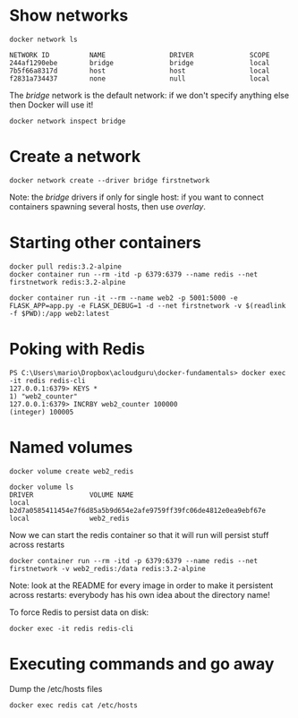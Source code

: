 
# Show networks
```
docker network ls

NETWORK ID          NAME                DRIVER              SCOPE
244af1290ebe        bridge              bridge              local
7b5f66a8317d        host                host                local
f2831a734437        none                null                local
```

The *bridge* network is the default network: if we don't specify anything else then Docker will use it!

```
docker network inspect bridge
```

# Create a network
```
docker network create --driver bridge firstnetwork
```
Note: the *bridge* drivers if only for single host: if you want to connect containers spawning several hosts, then use *overlay*.

# Starting other containers

```
docker pull redis:3.2-alpine
docker container run --rm -itd -p 6379:6379 --name redis --net firstnetwork redis:3.2-alpine

docker container run -it --rm --name web2 -p 5001:5000 -e FLASK_APP=app.py -e FLASK_DEBUG=1 -d --net firstnetwork -v $(readlink -f $PWD):/app web2:latest
```

# Poking with Redis
```
PS C:\Users\mario\Dropbox\acloudguru\docker-fundamentals> docker exec -it redis redis-cli
127.0.0.1:6379> KEYS *
1) "web2_counter"
127.0.0.1:6379> INCRBY web2_counter 100000
(integer) 100005
```

# Named volumes
```
docker volume create web2_redis
```

```
docker volume ls
DRIVER              VOLUME NAME
local               b2d7a0585411454e7f6d85a5b9d654e2afe9759ff39fc06de4812e0ea9ebf67e
local               web2_redis
```

Now we can start the redis container so that it will run will persist stuff across restarts
```
docker container run --rm -itd -p 6379:6379 --name redis --net firstnetwork -v web2_redis:/data redis:3.2-alpine
```

Note: look at the README for every image in order to make it persistent across restarts: everybody has 
his own idea about the directory name!

To force Redis to persist data on disk:
```
docker exec -it redis redis-cli
```

# Executing commands and go away 

Dump the /etc/hosts files
```
docker exec redis cat /etc/hosts
```
